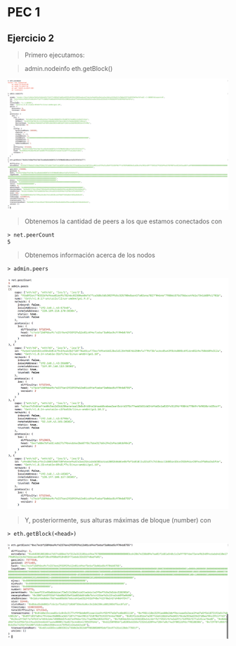 # PEC 1

## Ejercicio 2

> Primero ejecutamos:

> admin.nodeinfo
> eth.getBlock(<genesis>)


![Img121](./img/getGenesis.png)

> Obtenemos la cantidad de peers a los que estamos conectados con
```
> net.peerCount
5
```

> Obtenemos información acerca de los nodos
```
> admin.peers
```
![Img122](./img/peers.png)

> Y, posteriormente, sus alturas máximas de bloque (number) con
```
> eth.getBlock(<head>)
```
![Img123](./img/getBlock.png)
